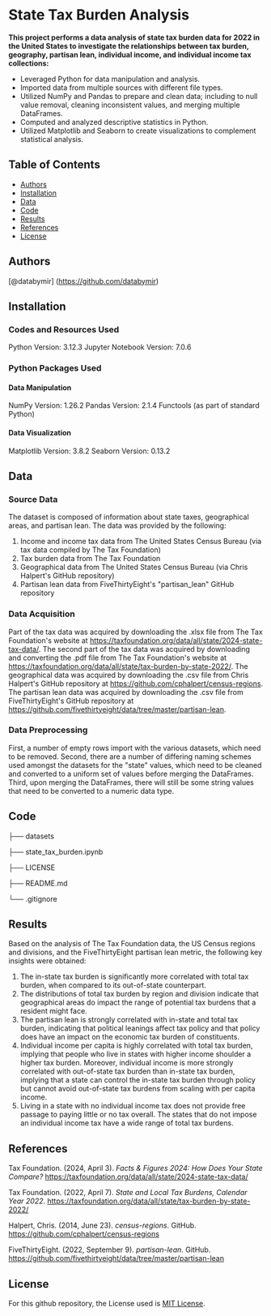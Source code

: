 # State Tax Burden Analysis
**This project performs a data analysis of state tax burden data for 2022 in the United States to investigate the relationships between tax burden, geography, partisan lean, individual income, and individual income tax collections:**
* Leveraged Python for data manipulation and analysis.
* Imported data from multiple sources with different file types.
* Utilized NumPy and Pandas to prepare and clean data; including to null value removal, cleaning inconsistent values, and merging multiple DataFrames.
* Computed and analyzed descriptive statistics in Python.
* Utilized Matplotlib and Seaborn to create visualizations to complement statistical analysis.

## Table of Contents
* [Authors](#authors)
* [Installation](#installation)
* [Data](#data)
* [Code](#code)
* [Results](#results)
* [References](#references)
* [License](#license)

## Authors 
[@databymir] (https://github.com/databymir)

## Installation
### Codes and Resources Used
Python Version: 3.12.3
Jupyter Notebook Version: 7.0.6

### Python Packages Used
#### Data Manipulation
NumPy Version: 1.26.2
Pandas Version: 2.1.4
Functools (as part of standard Python)

#### Data Visualization
Matplotlib Version: 3.8.2
Seaborn Version: 0.13.2

## Data
### Source Data
The dataset is composed of information about state taxes, geographical areas, and partisan lean. The data was provided by the following:
1. Income and income tax data from The United States Census Bureau (via tax data compiled by The Tax Foundation)
2. Tax burden data from The Tax Foundation
2. Geographical data from The United States Census Bureau (via Chris Halpert's GitHub repository)
3. Partisan lean data from FiveThirtyEight's "partisan_lean" GitHub repository

### Data Acquisition
Part of the tax data was acquired by downloading the .xlsx file from The Tax Foundation's website at https://taxfoundation.org/data/all/state/2024-state-tax-data/.
The second part of the tax data was acquired by downloading and converting the .pdf file from The Tax Foundation's website at https://taxfoundation.org/data/all/state/tax-burden-by-state-2022/.
The geographical data was acquired by downloading the .csv file from Chris Halpert's GitHub repository at https://github.com/cphalpert/census-regions.
The partisan lean data was acquired by downloading the .csv file from FiveThirtyEight's GitHub repository at https://github.com/fivethirtyeight/data/tree/master/partisan-lean.

### Data Preprocessing
First, a number of empty rows import with the various datasets, which need to be removed.
Second, there are a number of differing naming schemes used amongst the datasets for the "state" values, which need to be cleaned and converted to a uniform set of values before merging the DataFrames.
Third, upon merging the DataFrames, there will still be some string values that need to be converted to a numeric data type.

## Code
├── datasets

├── state_tax_burden.ipynb

├── LICENSE

├── README.md

└── .gitignore

## Results
Based on the analysis of The Tax Foundation data, the US Census regions and divisions, and the FiveThirtyEight partisan lean metric, the following key insights were obtained:
1. The in-state tax burden is significantly more correlated with total tax burden, when compared to its out-of-state counterpart.
2. The distributions of total tax burden by region and division indicate that geographical areas do impact the range of potential tax burdens that a resident might face.
3. The partisan lean is strongly correlated with in-state and total tax burden, indicating that political leanings affect tax policy and that policy does have an impact on the economic tax burden of constituents.
4. Individual income per capita is highly correlated with total tax burden, implying that people who live in states with higher income shoulder a higher tax burden. Moreover, individual income is more strongly correlated with out-of-state tax burden than in-state tax burden, implying that a state can control the in-state tax burden through policy but cannot avoid out-of-state tax burdens from scaling with per capita income.
5. Living in a state with no individual income tax does not provide free passage to paying little or no tax overall. The states that do not impose an individual income tax have a wide range of total tax burdens.

## References
Tax Foundation. (2024, April 3). *Facts & Figures 2024: How Does Your State Compare?* https://taxfoundation.org/data/all/state/2024-state-tax-data/

Tax Foundation. (2022, April 7). *State and Local Tax Burdens, Calendar Year 2022*. https://taxfoundation.org/data/all/state/tax-burden-by-state-2022/

Halpert, Chris. (2014, June 23). *census-regions*. GitHub. https://github.com/cphalpert/census-regions

FiveThirtyEight. (2022, September 9). *partisan-lean*. GitHub. https://github.com/fivethirtyeight/data/tree/master/partisan-lean

## License
For this github repository, the License used is [MIT License](https://opensource.org/license/mit/).
